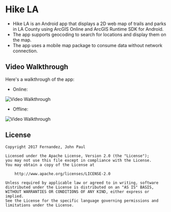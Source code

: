 # Hike LA
- Hike LA is an Android app that displays a 2D web map of trails and parks in LA County using ArcGIS Online and ArcGIS Runtime SDK for Android.
- The app supports geocoding to search for locations and display them on the map.
- The app uses a mobile map package to consume data without network connection.

## Video Walkthrough 

Here's a walkthrough of the app:

- Online:

<img src='https://i.imgur.com/zvGkT6p.gif' title='Video Walkthrough 1 (Online)' width='' alt='Video Walkthrough' />




- Offline:
<img src='https://i.imgur.com/m9YEl1M.gif' title='Video Walkthrough 2 (Offline)' width='' alt='Video Walkthrough' />




## License

    Copyright 2017 Fernandez, John Paul

    Licensed under the Apache License, Version 2.0 (the "License");
    you may not use this file except in compliance with the License.
    You may obtain a copy of the License at

        http://www.apache.org/licenses/LICENSE-2.0

    Unless required by applicable law or agreed to in writing, software
    distributed under the License is distributed on an "AS IS" BASIS,
    WITHOUT WARRANTIES OR CONDITIONS OF ANY KIND, either express or implied.
    See the License for the specific language governing permissions and
    limitations under the License.

